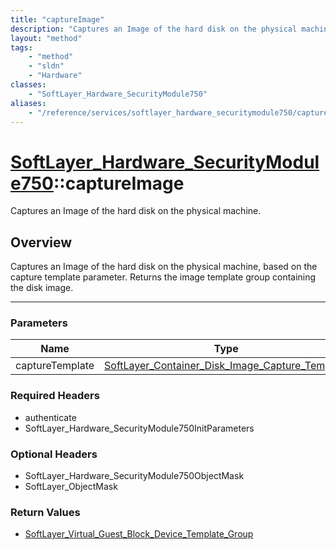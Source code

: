 ```yaml
---
title: "captureImage"
description: "Captures an Image of the hard disk on the physical machine, based on the capture template parameter. Returns the image t... "
layout: "method"
tags:
    - "method"
    - "sldn"
    - "Hardware"
classes:
    - "SoftLayer_Hardware_SecurityModule750"
aliases:
    - "/reference/services/softlayer_hardware_securitymodule750/captureImage"
---
```

# [SoftLayer_Hardware_SecurityModule750](/reference/services/SoftLayer_Hardware_SecurityModule750)::captureImage


Captures an Image of the hard disk on the physical machine.


## Overview 
Captures an Image of the hard disk on the physical machine, based on the capture template parameter. Returns the image template group containing the disk image. 

-----

### Parameters 
|Name | Type | Description |
| --- | --- | --- |
|captureTemplate| <a href='/reference/datatypes/SoftLayer_Container_Disk_Image_Capture_Template'>SoftLayer_Container_Disk_Image_Capture_Template </a>| |


### Required Headers
* authenticate
* SoftLayer_Hardware_SecurityModule750InitParameters


### Optional Headers
* SoftLayer_Hardware_SecurityModule750ObjectMask
* SoftLayer_ObjectMask

### Return Values
* <a href='/reference/datatypes/SoftLayer_Virtual_Guest_Block_Device_Template_Group'>SoftLayer_Virtual_Guest_Block_Device_Template_Group </a>




